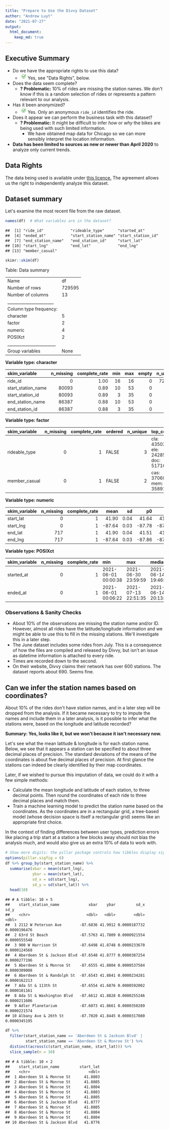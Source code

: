 ```yaml
---
title: "Prepare to Use the Divvy Dataset"
author: "Andrew Luyt"
date: "2021-07-27"
output: 
  html_document:
    keep_md: true
---
```


## Executive Summary

- Do we have the appropriate rights to use this data?
  - ![checkmark](img/checkmark.png) Yes, see "Data Rights", below.
- Does the data seem complete?
  - **? Problematic:** 10% of rides are missing the station names.  We don't
  know if this is a random selection of rides or represents a pattern relevant
  to our analysis.
- Has it been anonymized?
  - ![checkmark](img/checkmark.png) Yes. Only an anonymous `ride_id` identifies
    the ride.
- Does it appear we can perform the business task with this dataset?
  - **? Problematic:** It might be difficult to infer *how* or *why* the bikes 
  are being used with such limited information.
    - We have obtained map data for Chicago so we can more sensibly interpret
    the location information.
- **Data has been limited to sources as new or newer than April 2020** to
  analyze only current trends.

## Data Rights
The data being used is available under 
[this licence.](https://www.divvybikes.com/data-license-agreement)
The agreement allows us the right to independently analyze this dataset. 

## Dataset summary




Let's examine the most recent file from the raw dataset. 


```r
names(df)  # What variables are in the dataset?
```

```
##  [1] "ride_id"            "rideable_type"      "started_at"        
##  [4] "ended_at"           "start_station_name" "start_station_id"  
##  [7] "end_station_name"   "end_station_id"     "start_lat"         
## [10] "start_lng"          "end_lat"            "end_lng"           
## [13] "member_casual"
```

```r
skimr::skim(df)
```


Table: Data summary

|                         |       |
|:------------------------|:------|
|Name                     |df     |
|Number of rows           |729595 |
|Number of columns        |13     |
|_______________________  |       |
|Column type frequency:   |       |
|character                |5      |
|factor                   |2      |
|numeric                  |4      |
|POSIXct                  |2      |
|________________________ |       |
|Group variables          |None   |


**Variable type: character**

|skim_variable      | n_missing| complete_rate| min| max| empty| n_unique| whitespace|
|:------------------|---------:|-------------:|---:|---:|-----:|--------:|----------:|
|ride_id            |         0|          1.00|  16|  16|     0|   729595|          0|
|start_station_name |     80093|          0.89|  10|  53|     0|      689|          0|
|start_station_id   |     80093|          0.89|   3|  35|     0|      689|          0|
|end_station_name   |     86387|          0.88|  10|  53|     0|      690|          0|
|end_station_id     |     86387|          0.88|   3|  35|     0|      690|          0|


**Variable type: factor**

|skim_variable | n_missing| complete_rate|ordered | n_unique|top_counts                           |
|:-------------|---------:|-------------:|:-------|--------:|:------------------------------------|
|rideable_type |         0|             1|FALSE   |        3|cla: 435020, ele: 242859, doc: 51716 |
|member_casual |         0|             1|FALSE   |        2|cas: 370681, mem: 358914             |


**Variable type: numeric**

|skim_variable | n_missing| complete_rate|   mean|   sd|     p0|    p25|    p50|    p75|   p100|hist  |
|:-------------|---------:|-------------:|------:|----:|------:|------:|------:|------:|------:|:-----|
|start_lat     |         0|             1|  41.90| 0.04|  41.64|  41.88|  41.90|  41.93|  42.07|▁▁▇▇▁ |
|start_lng     |         0|             1| -87.64| 0.03| -87.78| -87.66| -87.64| -87.63| -87.52|▁▁▇▂▁ |
|end_lat       |       717|             1|  41.90| 0.04|  41.51|  41.88|  41.90|  41.93|  42.08|▁▁▁▇▁ |
|end_lng       |       717|             1| -87.64| 0.03| -87.86| -87.66| -87.64| -87.63| -87.49|▁▁▇▆▁ |


**Variable type: POSIXct**

|skim_variable | n_missing| complete_rate|min                 |max                 |median              | n_unique|
|:-------------|---------:|-------------:|:-------------------|:-------------------|:-------------------|--------:|
|started_at    |         0|             1|2021-06-01 00:00:38 |2021-06-30 23:59:59 |2021-06-14 19:46:47 |   589805|
|ended_at      |         0|             1|2021-06-01 00:06:22 |2021-07-13 22:51:35 |2021-06-14 20:13:55 |   589069|
### Observations & Sanity Checks

- About 10% of the observations are missing the station name and/or ID.  However,
almost all rides have the latitude/longitude information and we might be able
to use this to fill in the missing stations.  We'll investigate this in a 
later step.
- The June dataset includes some rides from July.  This is a consequence
of how the files are compiled and released by Divvy, but isn't an issue as
datetime information is attached to every ride.
- Times are recorded down to the second. 
- On their website, Divvy claims their network has over 600 stations. The 
dataset reports about 690. Seems fine.

## Can we infer the station names based on coordinates? 
About 10% of the rides don't have station names, and in a later step will
be dropped
from the analysis. If it became necessary to try to impute the names and
include them in a later analysis, is it possible to infer what the stations
were, based on the longitude and latitude recorded?

**Summary: Yes, looks like it, but we won't because it isn't necessary now.**

Let's see what the mean latitude & longitude is for each station name. Below,
we see that it appears a station can be specified to about three decimal
places of precision.  The standard deviations of the means of the coordinates
is about five decimal places of precision.
At first glance the stations can indeed be clearly identified by their map
coordinates. 

Later, if we wished to pursue this imputation of data, we could do it with a
few simple methods:

- Calculate the mean longitude and latitude of each station, to three decimal
points. Then round the coordinates of each ride to three decimal places and
match them.
- Train a machine learning model to predict the station name based
on the coordinates.  As the coordinates are in a rectangular grid, a tree-based
model (whose decision space is itself a rectangular grid) seems like an 
appropriate first choice.

In the context
of finding differences between user types, prediction errors like placing a
trip start at a station a few blocks away should not bias the analysis much, and
would also give us an extra 10% of data to work with.

```r
# Show more digits: the pillar package controls how tibbles display sigfigs
options(pillar.sigfig = 6)  
df %>% group_by(start_station_name) %>% 
  summarise(xbar = mean(start_lng), 
            ybar = mean(start_lat), 
            sd_x = sd(start_lng), 
            sd_y = sd(start_lat)) %>% 
  head(10)
```

```
## # A tibble: 10 × 5
##    start_station_name             xbar    ybar         sd_x         sd_y
##    <chr>                         <dbl>   <dbl>        <dbl>        <dbl>
##  1 2112 W Peterson Ave        -87.6836 41.9912 0.0000187732 0.0000196476
##  2 63rd St Beach              -87.5763 41.7809 0.0000921554 0.0000555548
##  3 900 W Harrison St          -87.6498 41.8748 0.0000233670 0.0000124568
##  4 Aberdeen St & Jackson Blvd -87.6548 41.8777 0.0000387254 0.0000277196
##  5 Aberdeen St & Monroe St    -87.6555 41.8804 0.0000537584 0.0000309008
##  6 Aberdeen St & Randolph St  -87.6543 41.8841 0.0000234281 0.0000162213
##  7 Ada St & 113th St          -87.6554 41.6876 0.0000592002 0.0000101161
##  8 Ada St & Washington Blvd   -87.6612 41.8828 0.0000255246 0.0000211606
##  9 Adler Planetarium          -87.6073 41.8661 0.0000350289 0.0000221574
## 10 Albany Ave & 26th St       -87.7020 41.8445 0.0000317080 0.0000345195
```


```r
df %>% 
  filter(start_station_name == 'Aberdeen St & Jackson Blvd' | 
         start_station_name == 'Aberdeen St & Monroe St') %>% 
  distinct(across(c(start_station_name, start_lat))) %>% 
  slice_sample(n = 10)
```

```
## # A tibble: 10 × 2
##    start_station_name         start_lat
##    <chr>                          <dbl>
##  1 Aberdeen St & Monroe St      41.8803
##  2 Aberdeen St & Monroe St      41.8805
##  3 Aberdeen St & Monroe St      41.8804
##  4 Aberdeen St & Monroe St      41.8803
##  5 Aberdeen St & Monroe St      41.8805
##  6 Aberdeen St & Jackson Blvd   41.8777
##  7 Aberdeen St & Monroe St      41.8805
##  8 Aberdeen St & Monroe St      41.8804
##  9 Aberdeen St & Monroe St      41.8804
## 10 Aberdeen St & Jackson Blvd   41.8776
```








